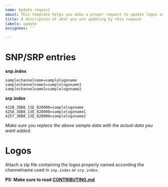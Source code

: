 ```yaml
---
name: Update request
about: This template helps you make a proper request to update logos or *.index entries
title: A description of what you are updating by this request
labels: update
assignees: ''

---
```


# SNP/SRP entries

**snp.index**
```
samplechannelname=samplelogoname
samplechannelname1=samplelogoname1
samplechannelname2=samplelogoname2
```

**srp.index**
```
422B_3DB8_13E_820000=samplelogoname
425A_3DB8_13E_820000=samplelogoname1
4257_3DB8_13E_820000=samplelogoname2
```

_Make sure you replace the above sample data with the actual data you want added._

# Logos

Attach a zip file containing the logos properly named according the channelname used in `snp.index` or `srp.index`.

**PS: Make sure to read [CONTRIBUTING.md](https://github.com/picons/picons/blob/master/CONTRIBUTING.md)**
